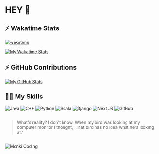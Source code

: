 # HEY 👋 

## :zap: Wakatime Stats

  [![wakatime](https://wakatime.com/badge/user/e51838f2-adab-486b-9d25-4b89659eff1c.svg)](https://wakatime.com/@e51838f2-adab-486b-9d25-4b89659eff1c)
  
  [![My Wakatime Stats](https://github-readme-stats.vercel.app/api/wakatime?username=alleshi&layout=compact&theme=algolia)](https://github.com/a-lleshi)

## :zap: GitHub Contributions

   [![My GitHub Stats](https://github-readme-stats.vercel.app/api?username=a-lleshi&show_icons=true&count_private=true&theme=algolia)](https://github.com/a-lleshi)

## 👨‍💻 My Skills 

![Java](https://img.shields.io/badge/java-%23ED8B00.svg?style=for-the-badge&logo=java&logoColor=white)
![C++](https://img.shields.io/badge/c++-%2300599C.svg?style=for-the-badge&logo=c%2B%2B&logoColor=white)
![Python](https://img.shields.io/badge/python-3670A0?style=for-the-badge&logo=python&logoColor=ffdd54)
![Scala](https://img.shields.io/badge/scala-%23DC322F.svg?style=for-the-badge&logo=scala&logoColor=white)
![Django](https://img.shields.io/badge/django-%23092E20.svg?style=for-the-badge&logo=django&logoColor=white)
![Next JS](https://img.shields.io/badge/Next-black?style=for-the-badge&logo=next.js&logoColor=white)
![GitHub](https://img.shields.io/badge/github-%23121011.svg?style=for-the-badge&logo=github&logoColor=white)

##
> What's reality? I don't know. When my bird was looking at my computer monitor I thought, 'That bird has no idea what he's looking at.'
##
![Monki Coding](https://camo.githubusercontent.com/2d545c0e1fed8ea2641988bf214de8f2bb9610b36a772b069ab1d64010fc2cd5/68747470733a2f2f6d656469612e67697068792e636f6d2f6d656469612f313232396d6c7474676f386152322f67697068792e676966)
